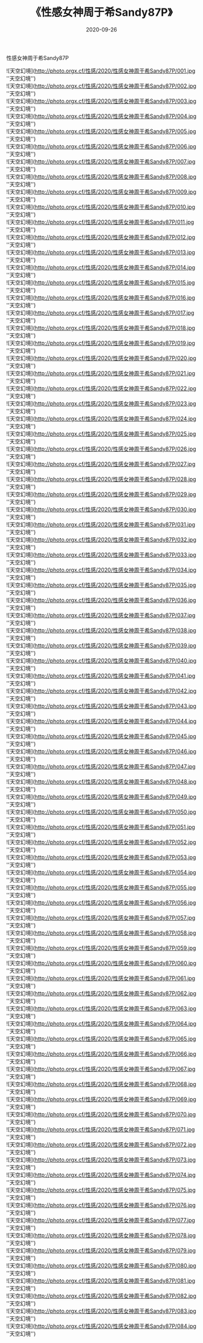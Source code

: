 ﻿---
layout: post
title:  《性感女神周于希Sandy87P》
date:   2020-09-26
img: http://photo.orgx.cf/性感/2020/性感女神周于希Sandy87P/000.jpg
categories: [美女, 性感, 泳衣]
---

性感女神周于希Sandy87P



![天空幻境](http://photo.orgx.cf/性感/2020/性感女神周于希Sandy87P/001.jpg ''天空幻境'') <br>
![天空幻境](http://photo.orgx.cf/性感/2020/性感女神周于希Sandy87P/002.jpg ''天空幻境'') <br>
![天空幻境](http://photo.orgx.cf/性感/2020/性感女神周于希Sandy87P/003.jpg ''天空幻境'') <br>
![天空幻境](http://photo.orgx.cf/性感/2020/性感女神周于希Sandy87P/004.jpg ''天空幻境'') <br>
![天空幻境](http://photo.orgx.cf/性感/2020/性感女神周于希Sandy87P/005.jpg ''天空幻境'') <br>
![天空幻境](http://photo.orgx.cf/性感/2020/性感女神周于希Sandy87P/006.jpg ''天空幻境'') <br>
![天空幻境](http://photo.orgx.cf/性感/2020/性感女神周于希Sandy87P/007.jpg ''天空幻境'') <br>
![天空幻境](http://photo.orgx.cf/性感/2020/性感女神周于希Sandy87P/008.jpg ''天空幻境'') <br>
![天空幻境](http://photo.orgx.cf/性感/2020/性感女神周于希Sandy87P/009.jpg ''天空幻境'') <br>
![天空幻境](http://photo.orgx.cf/性感/2020/性感女神周于希Sandy87P/010.jpg ''天空幻境'') <br>
![天空幻境](http://photo.orgx.cf/性感/2020/性感女神周于希Sandy87P/011.jpg ''天空幻境'') <br>
![天空幻境](http://photo.orgx.cf/性感/2020/性感女神周于希Sandy87P/012.jpg ''天空幻境'') <br>
![天空幻境](http://photo.orgx.cf/性感/2020/性感女神周于希Sandy87P/013.jpg ''天空幻境'') <br>
![天空幻境](http://photo.orgx.cf/性感/2020/性感女神周于希Sandy87P/014.jpg ''天空幻境'') <br>
![天空幻境](http://photo.orgx.cf/性感/2020/性感女神周于希Sandy87P/015.jpg ''天空幻境'') <br>
![天空幻境](http://photo.orgx.cf/性感/2020/性感女神周于希Sandy87P/016.jpg ''天空幻境'') <br>
![天空幻境](http://photo.orgx.cf/性感/2020/性感女神周于希Sandy87P/017.jpg ''天空幻境'') <br>
![天空幻境](http://photo.orgx.cf/性感/2020/性感女神周于希Sandy87P/018.jpg ''天空幻境'') <br>
![天空幻境](http://photo.orgx.cf/性感/2020/性感女神周于希Sandy87P/019.jpg ''天空幻境'') <br>
![天空幻境](http://photo.orgx.cf/性感/2020/性感女神周于希Sandy87P/020.jpg ''天空幻境'') <br>
![天空幻境](http://photo.orgx.cf/性感/2020/性感女神周于希Sandy87P/021.jpg ''天空幻境'') <br>
![天空幻境](http://photo.orgx.cf/性感/2020/性感女神周于希Sandy87P/022.jpg ''天空幻境'') <br>
![天空幻境](http://photo.orgx.cf/性感/2020/性感女神周于希Sandy87P/023.jpg ''天空幻境'') <br>
![天空幻境](http://photo.orgx.cf/性感/2020/性感女神周于希Sandy87P/024.jpg ''天空幻境'') <br>
![天空幻境](http://photo.orgx.cf/性感/2020/性感女神周于希Sandy87P/025.jpg ''天空幻境'') <br>
![天空幻境](http://photo.orgx.cf/性感/2020/性感女神周于希Sandy87P/026.jpg ''天空幻境'') <br>
![天空幻境](http://photo.orgx.cf/性感/2020/性感女神周于希Sandy87P/027.jpg ''天空幻境'') <br>
![天空幻境](http://photo.orgx.cf/性感/2020/性感女神周于希Sandy87P/028.jpg ''天空幻境'') <br>
![天空幻境](http://photo.orgx.cf/性感/2020/性感女神周于希Sandy87P/029.jpg ''天空幻境'') <br>
![天空幻境](http://photo.orgx.cf/性感/2020/性感女神周于希Sandy87P/030.jpg ''天空幻境'') <br>
![天空幻境](http://photo.orgx.cf/性感/2020/性感女神周于希Sandy87P/031.jpg ''天空幻境'') <br>
![天空幻境](http://photo.orgx.cf/性感/2020/性感女神周于希Sandy87P/032.jpg ''天空幻境'') <br>
![天空幻境](http://photo.orgx.cf/性感/2020/性感女神周于希Sandy87P/033.jpg ''天空幻境'') <br>
![天空幻境](http://photo.orgx.cf/性感/2020/性感女神周于希Sandy87P/034.jpg ''天空幻境'') <br>
![天空幻境](http://photo.orgx.cf/性感/2020/性感女神周于希Sandy87P/035.jpg ''天空幻境'') <br>
![天空幻境](http://photo.orgx.cf/性感/2020/性感女神周于希Sandy87P/036.jpg ''天空幻境'') <br>
![天空幻境](http://photo.orgx.cf/性感/2020/性感女神周于希Sandy87P/037.jpg ''天空幻境'') <br>
![天空幻境](http://photo.orgx.cf/性感/2020/性感女神周于希Sandy87P/038.jpg ''天空幻境'') <br>
![天空幻境](http://photo.orgx.cf/性感/2020/性感女神周于希Sandy87P/039.jpg ''天空幻境'') <br>
![天空幻境](http://photo.orgx.cf/性感/2020/性感女神周于希Sandy87P/040.jpg ''天空幻境'') <br>
![天空幻境](http://photo.orgx.cf/性感/2020/性感女神周于希Sandy87P/041.jpg ''天空幻境'') <br>
![天空幻境](http://photo.orgx.cf/性感/2020/性感女神周于希Sandy87P/042.jpg ''天空幻境'') <br>
![天空幻境](http://photo.orgx.cf/性感/2020/性感女神周于希Sandy87P/043.jpg ''天空幻境'') <br>
![天空幻境](http://photo.orgx.cf/性感/2020/性感女神周于希Sandy87P/044.jpg ''天空幻境'') <br>
![天空幻境](http://photo.orgx.cf/性感/2020/性感女神周于希Sandy87P/045.jpg ''天空幻境'') <br>
![天空幻境](http://photo.orgx.cf/性感/2020/性感女神周于希Sandy87P/046.jpg ''天空幻境'') <br>
![天空幻境](http://photo.orgx.cf/性感/2020/性感女神周于希Sandy87P/047.jpg ''天空幻境'') <br>
![天空幻境](http://photo.orgx.cf/性感/2020/性感女神周于希Sandy87P/048.jpg ''天空幻境'') <br>
![天空幻境](http://photo.orgx.cf/性感/2020/性感女神周于希Sandy87P/049.jpg ''天空幻境'') <br>
![天空幻境](http://photo.orgx.cf/性感/2020/性感女神周于希Sandy87P/050.jpg ''天空幻境'') <br>
![天空幻境](http://photo.orgx.cf/性感/2020/性感女神周于希Sandy87P/051.jpg ''天空幻境'') <br>
![天空幻境](http://photo.orgx.cf/性感/2020/性感女神周于希Sandy87P/052.jpg ''天空幻境'') <br>
![天空幻境](http://photo.orgx.cf/性感/2020/性感女神周于希Sandy87P/053.jpg ''天空幻境'') <br>
![天空幻境](http://photo.orgx.cf/性感/2020/性感女神周于希Sandy87P/054.jpg ''天空幻境'') <br>
![天空幻境](http://photo.orgx.cf/性感/2020/性感女神周于希Sandy87P/055.jpg ''天空幻境'') <br>
![天空幻境](http://photo.orgx.cf/性感/2020/性感女神周于希Sandy87P/056.jpg ''天空幻境'') <br>
![天空幻境](http://photo.orgx.cf/性感/2020/性感女神周于希Sandy87P/057.jpg ''天空幻境'') <br>
![天空幻境](http://photo.orgx.cf/性感/2020/性感女神周于希Sandy87P/058.jpg ''天空幻境'') <br>
![天空幻境](http://photo.orgx.cf/性感/2020/性感女神周于希Sandy87P/059.jpg ''天空幻境'') <br>
![天空幻境](http://photo.orgx.cf/性感/2020/性感女神周于希Sandy87P/060.jpg ''天空幻境'') <br>
![天空幻境](http://photo.orgx.cf/性感/2020/性感女神周于希Sandy87P/061.jpg ''天空幻境'') <br>
![天空幻境](http://photo.orgx.cf/性感/2020/性感女神周于希Sandy87P/062.jpg ''天空幻境'') <br>
![天空幻境](http://photo.orgx.cf/性感/2020/性感女神周于希Sandy87P/063.jpg ''天空幻境'') <br>
![天空幻境](http://photo.orgx.cf/性感/2020/性感女神周于希Sandy87P/064.jpg ''天空幻境'') <br>
![天空幻境](http://photo.orgx.cf/性感/2020/性感女神周于希Sandy87P/065.jpg ''天空幻境'') <br>
![天空幻境](http://photo.orgx.cf/性感/2020/性感女神周于希Sandy87P/066.jpg ''天空幻境'') <br>
![天空幻境](http://photo.orgx.cf/性感/2020/性感女神周于希Sandy87P/067.jpg ''天空幻境'') <br>
![天空幻境](http://photo.orgx.cf/性感/2020/性感女神周于希Sandy87P/068.jpg ''天空幻境'') <br>
![天空幻境](http://photo.orgx.cf/性感/2020/性感女神周于希Sandy87P/069.jpg ''天空幻境'') <br>
![天空幻境](http://photo.orgx.cf/性感/2020/性感女神周于希Sandy87P/070.jpg ''天空幻境'') <br>
![天空幻境](http://photo.orgx.cf/性感/2020/性感女神周于希Sandy87P/071.jpg ''天空幻境'') <br>
![天空幻境](http://photo.orgx.cf/性感/2020/性感女神周于希Sandy87P/072.jpg ''天空幻境'') <br>
![天空幻境](http://photo.orgx.cf/性感/2020/性感女神周于希Sandy87P/073.jpg ''天空幻境'') <br>
![天空幻境](http://photo.orgx.cf/性感/2020/性感女神周于希Sandy87P/074.jpg ''天空幻境'') <br>
![天空幻境](http://photo.orgx.cf/性感/2020/性感女神周于希Sandy87P/075.jpg ''天空幻境'') <br>
![天空幻境](http://photo.orgx.cf/性感/2020/性感女神周于希Sandy87P/076.jpg ''天空幻境'') <br>
![天空幻境](http://photo.orgx.cf/性感/2020/性感女神周于希Sandy87P/077.jpg ''天空幻境'') <br>
![天空幻境](http://photo.orgx.cf/性感/2020/性感女神周于希Sandy87P/078.jpg ''天空幻境'') <br>
![天空幻境](http://photo.orgx.cf/性感/2020/性感女神周于希Sandy87P/079.jpg ''天空幻境'') <br>
![天空幻境](http://photo.orgx.cf/性感/2020/性感女神周于希Sandy87P/080.jpg ''天空幻境'') <br>
![天空幻境](http://photo.orgx.cf/性感/2020/性感女神周于希Sandy87P/081.jpg ''天空幻境'') <br>
![天空幻境](http://photo.orgx.cf/性感/2020/性感女神周于希Sandy87P/082.jpg ''天空幻境'') <br>
![天空幻境](http://photo.orgx.cf/性感/2020/性感女神周于希Sandy87P/083.jpg ''天空幻境'') <br>
![天空幻境](http://photo.orgx.cf/性感/2020/性感女神周于希Sandy87P/084.jpg ''天空幻境'') <br>